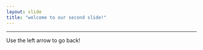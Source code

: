 ```yaml
---
layout: slide
title: "welcome to our second slide!"
---
```

-----------
Use the left arrow to go back!
